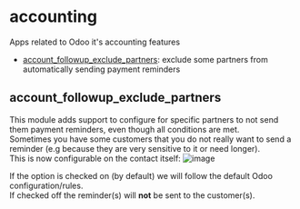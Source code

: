 # accounting
Apps related to Odoo it's accounting features
- [account_followup_exclude_partners](#account_followup_exclude_partners): exclude some partners from automatically sending payment reminders


## account_followup_exclude_partners
This module adds support to configure for specific partners to not send them payment reminders, even though all conditions are met.<br/>
Sometimes you have some customers that you do not really want to send a reminder (e.g because they are very sensitive to it or need longer).<br/>
This is now configurable on the contact itself:
![image](https://user-images.githubusercontent.com/6352350/145217992-6d21e5ef-df62-4711-a461-903b1807db8a.png)

If the option is checked on (by default) we will follow the default Odoo configuration/rules.<br/>
If checked off the reminder(s) will **not** be sent to the customer(s).
